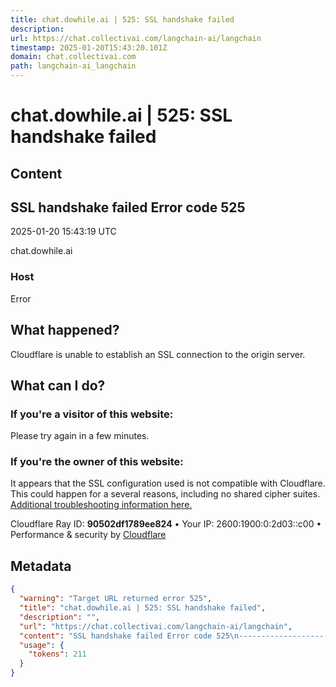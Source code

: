 ```yaml
---
title: chat.dowhile.ai | 525: SSL handshake failed
description: 
url: https://chat.collectivai.com/langchain-ai/langchain
timestamp: 2025-01-20T15:43:20.101Z
domain: chat.collectivai.com
path: langchain-ai_langchain
---
```


# chat.dowhile.ai | 525: SSL handshake failed



## Content

SSL handshake failed Error code 525
-----------------------------------

2025-01-20 15:43:19 UTC

chat.dowhile.ai

### Host

Error

What happened?
--------------

Cloudflare is unable to establish an SSL connection to the origin server.

What can I do?
--------------

### If you're a visitor of this website:

Please try again in a few minutes.

### If you're the owner of this website:

It appears that the SSL configuration used is not compatible with Cloudflare. This could happen for a several reasons, including no shared cipher suites. [Additional troubleshooting information here.](https://support.cloudflare.com/hc/en-us/articles/200278659)

Cloudflare Ray ID: **90502df1789ee824** • Your IP: 2600:1900:0:2d03::c00 • Performance & security by [Cloudflare](https://www.cloudflare.com/5xx-error-landing?utm_source=errorcode_525&utm_campaign=chat.dowhile.ai)

## Metadata

```json
{
  "warning": "Target URL returned error 525",
  "title": "chat.dowhile.ai | 525: SSL handshake failed",
  "description": "",
  "url": "https://chat.collectivai.com/langchain-ai/langchain",
  "content": "SSL handshake failed Error code 525\n-----------------------------------\n\n2025-01-20 15:43:19 UTC\n\nchat.dowhile.ai\n\n### Host\n\nError\n\nWhat happened?\n--------------\n\nCloudflare is unable to establish an SSL connection to the origin server.\n\nWhat can I do?\n--------------\n\n### If you're a visitor of this website:\n\nPlease try again in a few minutes.\n\n### If you're the owner of this website:\n\nIt appears that the SSL configuration used is not compatible with Cloudflare. This could happen for a several reasons, including no shared cipher suites. [Additional troubleshooting information here.](https://support.cloudflare.com/hc/en-us/articles/200278659)\n\nCloudflare Ray ID: **90502df1789ee824** • Your IP: 2600:1900:0:2d03::c00 • Performance & security by [Cloudflare](https://www.cloudflare.com/5xx-error-landing?utm_source=errorcode_525&utm_campaign=chat.dowhile.ai)",
  "usage": {
    "tokens": 211
  }
}
```
